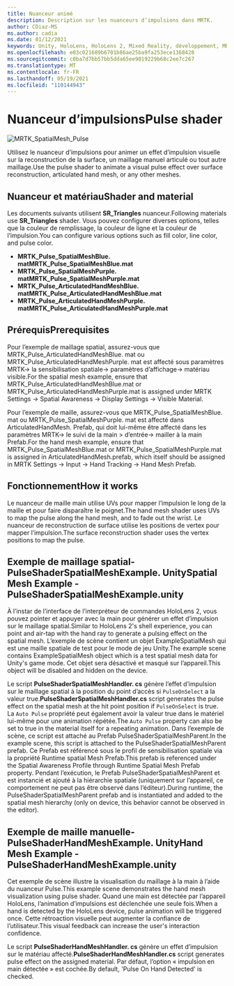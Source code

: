 ```yaml
---
title: Nuanceur animé
description: Description sur les nuanceurs d’impulsions dans MRTK.
author: CDiaz-MS
ms.author: cadia
ms.date: 01/12/2021
keywords: Unity, HoloLens, HoloLens 2, Mixed Reality, développement, MRTK
ms.openlocfilehash: e03c021689b6701b86ae25ba9fa253ece1368428
ms.sourcegitcommit: c0ba7d7bb57bb5dda65ee9019229b68c2ee7c267
ms.translationtype: MT
ms.contentlocale: fr-FR
ms.lasthandoff: 05/19/2021
ms.locfileid: "110144943"
---
```

# <a name="pulse-shader"></a><span data-ttu-id="a5d5d-104">Nuanceur d’impulsions</span><span class="sxs-lookup"><span data-stu-id="a5d5d-104">Pulse shader</span></span>

![MRTK_SpatialMesh_Pulse](https://user-images.githubusercontent.com/13754172/68261851-3489e200-fff6-11e9-9f6c-5574a7dd8db7.gif)

<span data-ttu-id="a5d5d-106">Utilisez le nuanceur d’impulsions pour animer un effet d’impulsion visuelle sur la reconstruction de la surface, un maillage manuel articulé ou tout autre maillage.</span><span class="sxs-lookup"><span data-stu-id="a5d5d-106">Use the pulse shader to animate a visual pulse effect over surface reconstruction, articulated hand mesh, or any other meshes.</span></span>

## <a name="shader-and-material"></a><span data-ttu-id="a5d5d-107">Nuanceur et matériau</span><span class="sxs-lookup"><span data-stu-id="a5d5d-107">Shader and material</span></span>

<span data-ttu-id="a5d5d-108">Les documents suivants utilisent **SR_Triangles** nuanceur.</span><span class="sxs-lookup"><span data-stu-id="a5d5d-108">Following materials use **SR_Triangles** shader.</span></span> <span data-ttu-id="a5d5d-109">Vous pouvez configurer diverses options, telles que la couleur de remplissage, la couleur de ligne et la couleur de l’impulsion.</span><span class="sxs-lookup"><span data-stu-id="a5d5d-109">You can configure various options such as fill color, line color, and pulse color.</span></span>

- <span data-ttu-id="a5d5d-110">**MRTK_Pulse_SpatialMeshBlue. mat**</span><span class="sxs-lookup"><span data-stu-id="a5d5d-110">**MRTK_Pulse_SpatialMeshBlue.mat**</span></span> 
- <span data-ttu-id="a5d5d-111">**MRTK_Pulse_SpatialMeshPurple. mat**</span><span class="sxs-lookup"><span data-stu-id="a5d5d-111">**MRTK_Pulse_SpatialMeshPurple.mat**</span></span> 
- <span data-ttu-id="a5d5d-112">**MRTK_Pulse_ArticulatedHandMeshBlue. mat**</span><span class="sxs-lookup"><span data-stu-id="a5d5d-112">**MRTK_Pulse_ArticulatedHandMeshBlue.mat**</span></span> 
- <span data-ttu-id="a5d5d-113">**MRTK_Pulse_ArticulatedHandMeshPurple. mat**</span><span class="sxs-lookup"><span data-stu-id="a5d5d-113">**MRTK_Pulse_ArticulatedHandMeshPurple.mat**</span></span> 

## <a name="prerequisites"></a><span data-ttu-id="a5d5d-114">Prérequis</span><span class="sxs-lookup"><span data-stu-id="a5d5d-114">Prerequisites</span></span>

<span data-ttu-id="a5d5d-115">Pour l’exemple de maillage spatial, assurez-vous que MRTK_Pulse_ArticulatedHandMeshBlue. mat ou MRTK_Pulse_ArticulatedHandMeshPurple. mat est affecté sous paramètres MRTK-> la sensibilisation spatiale-> paramètres d’affichage-> matériau visible.</span><span class="sxs-lookup"><span data-stu-id="a5d5d-115">For the spatial mesh example, ensure that MRTK_Pulse_ArticulatedHandMeshBlue.mat or MRTK_Pulse_ArticulatedHandMeshPurple.mat is assigned under MRTK Settings -> Spatial Awareness -> Display Settings -> Visible Material.</span></span>

<span data-ttu-id="a5d5d-116">Pour l’exemple de maille, assurez-vous que MRTK_Pulse_SpatialMeshBlue. mat ou MRTK_Pulse_SpatialMeshPurple. mat est affecté dans ArticulatedHandMesh. Prefab, qui doit lui-même être affecté dans les paramètres MRTK-> le suivi de la main > d’entrée-> mailler à la main Prefab.</span><span class="sxs-lookup"><span data-stu-id="a5d5d-116">For the hand mesh example, ensure that MRTK_Pulse_SpatialMeshBlue.mat or MRTK_Pulse_SpatialMeshPurple.mat is assigned in ArticulatedHandMesh.prefab, which itself should be assigned in MRTK Settings -> Input -> Hand Tracking -> Hand Mesh Prefab.</span></span>

## <a name="how-it-works"></a><span data-ttu-id="a5d5d-117">Fonctionnement</span><span class="sxs-lookup"><span data-stu-id="a5d5d-117">How it works</span></span>

<span data-ttu-id="a5d5d-118">Le nuanceur de maille main utilise UVs pour mapper l’impulsion le long de la maille et pour faire disparaître le poignet.</span><span class="sxs-lookup"><span data-stu-id="a5d5d-118">The hand mesh shader uses UVs to map the pulse along the hand mesh, and to fade out the wrist.</span></span> <span data-ttu-id="a5d5d-119">Le nuanceur de reconstruction de surface utilise les positions de vertex pour mapper l’impulsion.</span><span class="sxs-lookup"><span data-stu-id="a5d5d-119">The surface reconstruction shader uses the vertex positions to map the pulse.</span></span>

## <a name="spatial-mesh-example---pulseshaderspatialmeshexampleunity"></a><span data-ttu-id="a5d5d-120">Exemple de maillage spatial-PulseShaderSpatialMeshExample. Unity</span><span class="sxs-lookup"><span data-stu-id="a5d5d-120">Spatial Mesh Example - PulseShaderSpatialMeshExample.unity</span></span>

<span data-ttu-id="a5d5d-121">À l’instar de l’interface de l’interpréteur de commandes HoloLens 2, vous pouvez pointer et appuyer avec la main pour générer un effet d’impulsion sur le maillage spatial.</span><span class="sxs-lookup"><span data-stu-id="a5d5d-121">Similar to HoloLens 2's shell experience, you can point and air-tap with the hand ray to generate a pulsing effect on the spatial mesh.</span></span> <span data-ttu-id="a5d5d-122">L’exemple de scène contient un objet ExampleSpatialMesh qui est une maille spatiale de test pour le mode de jeu Unity.</span><span class="sxs-lookup"><span data-stu-id="a5d5d-122">The example scene contains ExampleSpatialMesh object which is a test spatial mesh data for Unity's game mode.</span></span> <span data-ttu-id="a5d5d-123">Cet objet sera désactivé et masqué sur l’appareil.</span><span class="sxs-lookup"><span data-stu-id="a5d5d-123">This object will be disabled and hidden on the device.</span></span>

<span data-ttu-id="a5d5d-124">Le script **PulseShaderSpatialMeshHandler. cs** génère l’effet d’impulsion sur le maillage spatial à la position du point d’accès si `PulseOnSelect` a la valeur true.</span><span class="sxs-lookup"><span data-stu-id="a5d5d-124">**PulseShaderSpatialMeshHandler.cs** script generates the pulse effect on the spatial mesh at the hit point position if `PulseOnSelect` is true.</span></span> <span data-ttu-id="a5d5d-125">La  `Auto Pulse` propriété peut également avoir la valeur true dans le matériel lui-même pour une animation répétée.</span><span class="sxs-lookup"><span data-stu-id="a5d5d-125">The  `Auto Pulse` property can also be set to true in the material itself for a repeating animation.</span></span>  <span data-ttu-id="a5d5d-126">Dans l’exemple de scène, ce script est attaché au Prefab PulseShaderSpatialMeshParent.</span><span class="sxs-lookup"><span data-stu-id="a5d5d-126">In the example scene, this script is attached to the PulseShaderSpatialMeshParent prefab.</span></span>  <span data-ttu-id="a5d5d-127">Ce Prefab est référencé sous le profil de sensibilisation spatiale via la propriété Runtime spatial Mesh Prefab.</span><span class="sxs-lookup"><span data-stu-id="a5d5d-127">This prefab is referenced under the Spatial Awareness Profile through Runtime Spatial Mesh Prefab property.</span></span> <span data-ttu-id="a5d5d-128">Pendant l’exécution, le Prefab PulseShaderSpatialMeshParent et est instancié et ajouté à la hiérarchie spatiale (uniquement sur l’appareil, ce comportement ne peut pas être observé dans l’éditeur).</span><span class="sxs-lookup"><span data-stu-id="a5d5d-128">During runtime, the PulseShaderSpatialMeshParent prefab and is instantiated and added to the spatial mesh hierarchy (only on device, this behavior cannot be observed in the editor).</span></span>

## <a name="hand-mesh-example---pulseshaderhandmeshexampleunity"></a><span data-ttu-id="a5d5d-129">Exemple de maille manuelle-PulseShaderHandMeshExample. Unity</span><span class="sxs-lookup"><span data-stu-id="a5d5d-129">Hand Mesh Example - PulseShaderHandMeshExample.unity</span></span>

<span data-ttu-id="a5d5d-130">Cet exemple de scène illustre la visualisation du maillage à la main à l’aide du nuanceur Pulse.</span><span class="sxs-lookup"><span data-stu-id="a5d5d-130">This example scene demonstrates the hand mesh visualization using pulse shader.</span></span> <span data-ttu-id="a5d5d-131">Quand une main est détectée par l’appareil HoloLens, l’animation d’impulsions est déclenchée une seule fois.</span><span class="sxs-lookup"><span data-stu-id="a5d5d-131">When a hand is detected by the HoloLens device, pulse animation will be triggered once.</span></span> <span data-ttu-id="a5d5d-132">Cette rétroaction visuelle peut augmenter la confiance de l’utilisateur.</span><span class="sxs-lookup"><span data-stu-id="a5d5d-132">This visual feedback can increase the user's interaction confidence.</span></span> 

<span data-ttu-id="a5d5d-133">Le script **PulseShaderHandMeshHandler. cs** génère un effet d’impulsion sur le matériau affecté.</span><span class="sxs-lookup"><span data-stu-id="a5d5d-133">**PulseShaderHandMeshHandler.cs** script generates pulse effect on the assigned material.</span></span> <span data-ttu-id="a5d5d-134">Par défaut, l’option « impulsion en main détectée » est cochée.</span><span class="sxs-lookup"><span data-stu-id="a5d5d-134">By default, 'Pulse On Hand Detected' is checked.</span></span>
